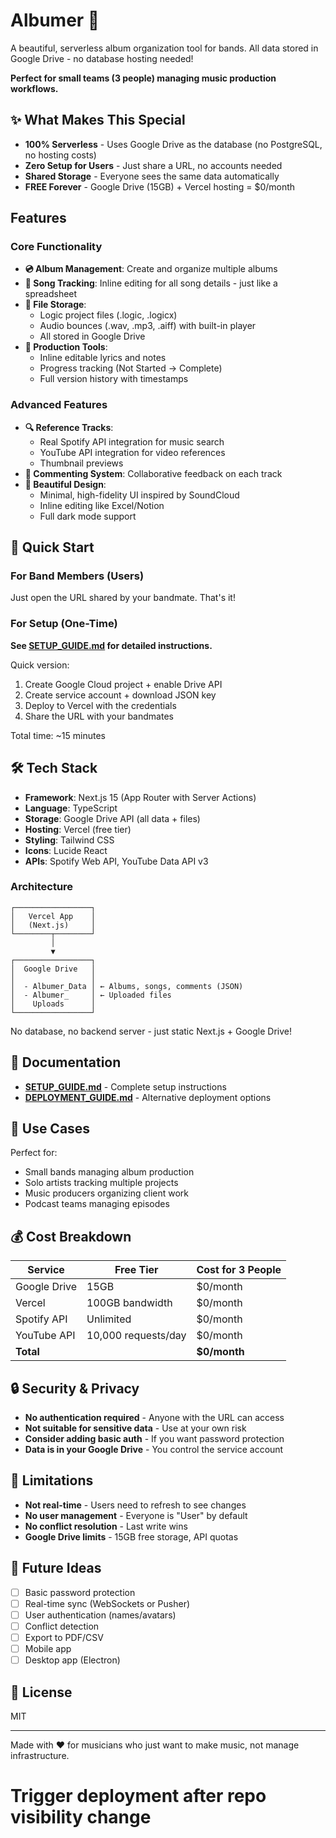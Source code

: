 # Albumer 🎵

A beautiful, serverless album organization tool for bands. All data stored in Google Drive - no database hosting needed!

**Perfect for small teams (3 people) managing music production workflows.**

## ✨ What Makes This Special

- **100% Serverless** - Uses Google Drive as the database (no PostgreSQL, no hosting costs)
- **Zero Setup for Users** - Just share a URL, no accounts needed
- **Shared Storage** - Everyone sees the same data automatically
- **FREE Forever** - Google Drive (15GB) + Vercel hosting = $0/month

## Features

### Core Functionality
- **💿 Album Management**: Create and organize multiple albums
- **🎵 Song Tracking**: Inline editing for all song details - just like a spreadsheet
- **📁 File Storage**:
  - Logic project files (.logic, .logicx)
  - Audio bounces (.wav, .mp3, .aiff) with built-in player
  - All stored in Google Drive
- **📝 Production Tools**:
  - Inline editable lyrics and notes
  - Progress tracking (Not Started → Complete)
  - Full version history with timestamps

### Advanced Features
- **🔍 Reference Tracks**:
  - Real Spotify API integration for music search
  - YouTube API integration for video references
  - Thumbnail previews
- **💬 Commenting System**: Collaborative feedback on each track
- **🎨 Beautiful Design**:
  - Minimal, high-fidelity UI inspired by SoundCloud
  - Inline editing like Excel/Notion
  - Full dark mode support

## 🚀 Quick Start

### For Band Members (Users)
Just open the URL shared by your bandmate. That's it!

### For Setup (One-Time)

**See [SETUP_GUIDE.md](./SETUP_GUIDE.md) for detailed instructions.**

Quick version:
1. Create Google Cloud project + enable Drive API
2. Create service account + download JSON key
3. Deploy to Vercel with the credentials
4. Share the URL with your bandmates

Total time: ~15 minutes

## 🛠 Tech Stack

- **Framework**: Next.js 15 (App Router with Server Actions)
- **Language**: TypeScript
- **Storage**: Google Drive API (all data + files)
- **Hosting**: Vercel (free tier)
- **Styling**: Tailwind CSS
- **Icons**: Lucide React
- **APIs**: Spotify Web API, YouTube Data API v3

### Architecture

```
┌─────────────────┐
│   Vercel App    │
│   (Next.js)     │
└────────┬────────┘
         │
         ▼
┌─────────────────┐
│  Google Drive   │
│                 │
│  - Albumer_Data │ ← Albums, songs, comments (JSON)
│  - Albumer_     │ ← Uploaded files
│    Uploads      │
└─────────────────┘
```

No database, no backend server - just static Next.js + Google Drive!

## 📖 Documentation

- **[SETUP_GUIDE.md](./SETUP_GUIDE.md)** - Complete setup instructions
- **[DEPLOYMENT_GUIDE.md](./DEPLOYMENT_GUIDE.md)** - Alternative deployment options

## 🎯 Use Cases

Perfect for:
- Small bands managing album production
- Solo artists tracking multiple projects
- Music producers organizing client work
- Podcast teams managing episodes

## 💰 Cost Breakdown

| Service | Free Tier | Cost for 3 People |
|---------|-----------|-------------------|
| Google Drive | 15GB | $0/month |
| Vercel | 100GB bandwidth | $0/month |
| Spotify API | Unlimited | $0/month |
| YouTube API | 10,000 requests/day | $0/month |
| **Total** | | **$0/month** |

## 🔒 Security & Privacy

- **No authentication required** - Anyone with the URL can access
- **Not suitable for sensitive data** - Use at your own risk
- **Consider adding basic auth** - If you want password protection
- **Data is in your Google Drive** - You control the service account

## 🚧 Limitations

- **Not real-time** - Users need to refresh to see changes
- **No user management** - Everyone is "User" by default
- **No conflict resolution** - Last write wins
- **Google Drive limits** - 15GB free storage, API quotas

## 🔮 Future Ideas

- [ ] Basic password protection
- [ ] Real-time sync (WebSockets or Pusher)
- [ ] User authentication (names/avatars)
- [ ] Conflict detection
- [ ] Export to PDF/CSV
- [ ] Mobile app
- [ ] Desktop app (Electron)

## 📄 License

MIT

---

Made with ❤️ for musicians who just want to make music, not manage infrastructure.

# Trigger deployment after repo visibility change
